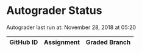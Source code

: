 # Autograder Status
Autograder last run at: November 28, 2018 at 05:20

| GitHub ID | Assignment | Graded Branch |
|-----------|------------|---------------|
